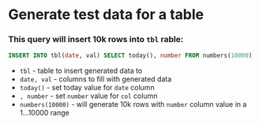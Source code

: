 # Generate test data for a table

### This query will insert 10k rows into `tbl` rable:

```sql
INSERT INTO tbl(date, val) SELECT today(), number FROM numbers(10000)
```

- `tbl` - table to insert generated data to
- `date, val` - columns to fill with generated data
- `today()` - set today value for `date` column
- `, number` - set `number` value for `col` column
- `numbers(10000)` - will generate 10k rows with `number` column value in a 1...10000 range


